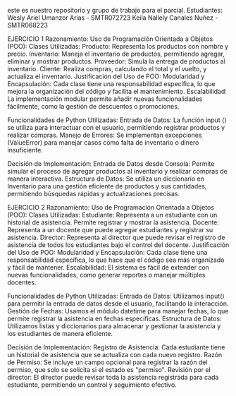 este es nuestro repositorio y grupo de trabajo para el parcial.
Estudiantes:
Wesly Ariel Umanzor Arias - SMTR072723
Keila Nallely Canales Nuñez - SMTR068223


EJERCICIO 1
Razonamiento:
Uso de Programación Orientada a Objetos (POO):
Clases Utilizadas:
Producto: Representa los productos con nombre y precio.
Inventario: Maneja el inventario de productos, permitiendo agregar, eliminar y mostrar productos.
Proveedor: Simula la entrega de productos al inventario.
Cliente: Realiza compras, calculando el total y el vuelto, y actualiza el inventario.
Justificación del Uso de POO:
Modularidad y Encapsulación: Cada clase tiene una responsabilidad específica, lo que mejora la organización del código y facilita el mantenimiento.
Escalabilidad: La implementación modular permite añadir nuevas funcionalidades fácilmente, como la gestión de descuentos o promociones.

Funcionalidades de Python Utilizadas:
Entrada de Datos: La función input () se utiliza para interactuar con el usuario, permitiendo registrar productos y realizar compras.
Manejo de Errores: Se implementan excepciones (ValueError) para manejar casos como falta de inventario o dinero insuficiente.

Decisión de Implementación:
Entrada de Datos desde Consola: Permite simular el proceso de agregar productos al inventario y realizar compras de manera interactiva.
Estructura de Datos: Se utiliza un diccionario en Inventario para una gestión eficiente de productos y sus cantidades, permitiendo búsquedas rápidas y actualizaciones precisas.




EJERCICIO 2
Razonamiento:
Uso de Programación Orientada a Objetos (POO):
Clases Utilizadas:
Estudiante: Representa a un estudiante con un historial de asistencia. Permite registrar y mostrar la asistencia.
Docente: Representa a un docente que puede agregar estudiantes y registrar su asistencia.
Director: Representa al director que puede revisar el registro de asistencia de todos los estudiantes bajo el control del docente.
Justificación del Uso de POO:
Modularidad y Encapsulación: Cada clase tiene una responsabilidad específica, lo que hace que el código sea más organizado y fácil de mantener.
Escalabilidad: El sistema es fácil de extender con nuevas funcionalidades, como generar reportes o manejar múltiples docentes.

Funcionalidades de Python Utilizadas:
Entrada de Datos: Utilizamos input() para permitir la entrada de datos desde el usuario, facilitando la interacción.
Gestión de Fechas: Usamos el módulo datetime para manejar fechas, lo que permite registrar la asistencia en fechas específicas.
Estructura de Datos: Utilizamos listas y diccionarios para almacenar y gestionar la asistencia y los estudiantes de manera eficiente.


Decisión de Implementación:
Registro de Asistencia: Cada estudiante tiene un historial de asistencia que se actualiza con cada nuevo registro.
Razón de Permiso: Se incluye un campo opcional para registrar la razón del permiso, que solo se solicita si el estado es "permiso".
Revisión por el director: El director puede revisar toda la asistencia registrada para cada estudiante, permitiendo un control y seguimiento efectivo.


